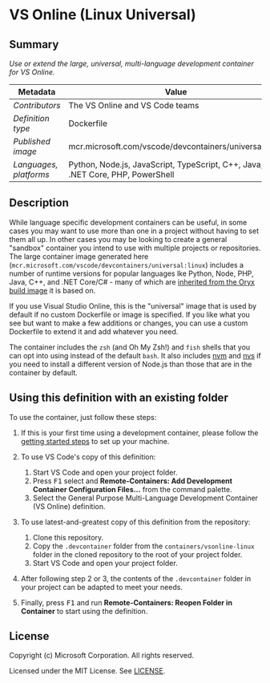 # VS Online (Linux Universal)

## Summary

*Use or extend the large, universal, multi-language development container for VS Online.*

| Metadata | Value |  
|----------|-------|
| *Contributors* | The VS Online and VS Code teams |
| *Definition type* | Dockerfile |
| *Published image* | mcr.microsoft.com/vscode/devcontainers/universal:linux |
| *Languages, platforms* | Python, Node.js, JavaScript, TypeScript, C++, Java, C#, .NET Core, PHP, PowerShell |

## Description

While language specific development containers can be useful, in some cases you may want to use more than one in a project without having to set them all up. In other cases you may be looking to create a general "sandbox" container you intend to use with multiple projects or repositories. The large container image generated here (`mcr.microsoft.com/vscode/devcontainers/universal:linux`) includes a number of runtime versions for popular languages lke Python, Node, PHP, Java, C++, and .NET Core/C# - many of which are [inherited from the Oryx build image](https://github.com/microsoft/oryx#supported-platforms) it is based on.

If you use Visual Studio Online, this is the "universal" image that is used by default if no custom Dockerfile or image is specified. If you like what you see but want to make a few additions or changes, you can use a custom Dockerfile to extend it and add whatever you need.

The container includes the `zsh` (and Oh My Zsh!) and `fish` shells that you can opt into using instead of the default `bash`. It also includes [nvm](https://github.com/nvm-sh/nvm) and [nvs](https://github.com/jasongin/nvs) if you need to install a different version of Node.js than those that are in the container by default.

## Using this definition with an existing folder

To use the container, just follow these steps:

1. If this is your first time using a development container, please follow the [getting started steps](https://aka.ms/vscode-remote/containers/getting-started) to set up your machine.

2. To use VS Code's copy of this definition:
   1. Start VS Code and open your project folder.
   2. Press <kbd>F1</kbd> select and **Remote-Containers: Add Development Container Configuration Files...** from the command palette.
   3. Select the General Purpose Multi-Language Development Container (VS Online) definition.

3. To use latest-and-greatest copy of this definition from the repository:
   1. Clone this repository.
   2. Copy the `.devcontainer` folder from the `containers/vsonline-linux` folder in the cloned repository to the root of your project folder.
   3. Start VS Code and open your project folder.

4. After following step 2 or 3, the contents of the `.devcontainer` folder in your project can be adapted to meet your needs.

5. Finally, press <kbd>F1</kbd> and run **Remote-Containers: Reopen Folder in Container** to start using the definition.

## License

Copyright (c) Microsoft Corporation. All rights reserved.

Licensed under the MIT License. See [LICENSE](https://github.com/Microsoft/vscode-dev-containers/blob/master/LICENSE).
